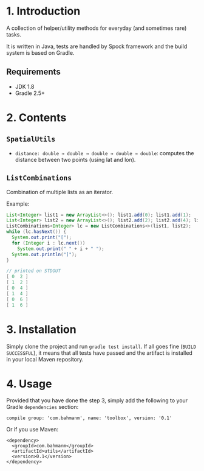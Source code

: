 # 1. Introduction #
A collection of helper/utility methods for everyday (and sometimes rare) tasks.

It is written in Java, tests are handled by Spock framework and the build
system is based on Gradle.

## Requirements ##
* JDK 1.8
* Gradle 2.5+

# 2. Contents #
## `SpatialUtils` ##
* `distance: double → double → double → double → double`:
 computes the distance between two points (using lat and lon).

## `ListCombinations` ##
Combination of multiple lists as an iterator.

Example:
```java
List<Integer> list1 = new ArrayList<>(); list1.add(0); list1.add(1);
List<Integer> list2 = new ArrayList<>(); list2.add(2); list2.add(4); list2.add(6);
ListCombinations<Integer> lc = new ListCombinations<>(list1, list2);
while (lc.hasNext()) {
  System.out.print("[");
  for (Integer i : lc.next())
    System.out.print(" " + i + " ");
  System.out.println("]");
}

// printed on STDOUT
[ 0  2 ]
[ 1  2 ]
[ 0  4 ]
[ 1  4 ]
[ 0  6 ]
[ 1  6 ]

```

# 3. Installation #
Simply clone the project and run `gradle test install`. If all goes fine
(`BUILD SUCCESSFUL`), it means that all tests have passed and the artifact is
installed in your local Maven repository.

# 4. Usage #
Provided that you have done the step 3, simply add the following to your Gradle
`dependencies` section:

    compile group: 'com.bahmanm', name: 'toolbox', version: '0.1'

Or if you use Maven:

    <dependency>
      <groupId>com.bahmanm</groupId>
      <artifactId>utils</artifactId>
      <version>0.1</version>
    </dependency>
